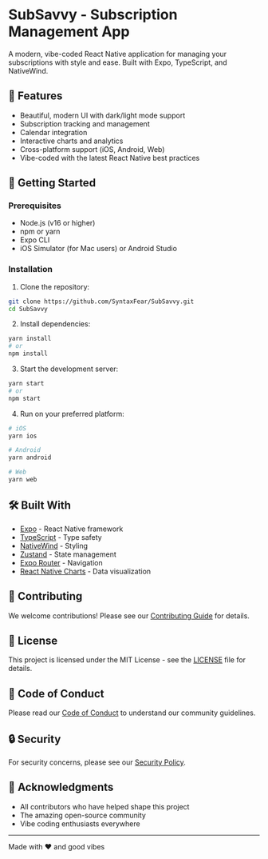 # SubSavvy - Subscription Management App

A modern, vibe-coded React Native application for managing your subscriptions with style and ease. Built with Expo, TypeScript, and NativeWind.

## 🌟 Features

- Beautiful, modern UI with dark/light mode support
- Subscription tracking and management
- Calendar integration
- Interactive charts and analytics
- Cross-platform support (iOS, Android, Web)
- Vibe-coded with the latest React Native best practices

## 🚀 Getting Started

### Prerequisites

- Node.js (v16 or higher)
- npm or yarn
- Expo CLI
- iOS Simulator (for Mac users) or Android Studio

### Installation

1. Clone the repository:

```bash
git clone https://github.com/SyntaxFear/SubSavvy.git
cd SubSavvy
```

2. Install dependencies:

```bash
yarn install
# or
npm install
```

3. Start the development server:

```bash
yarn start
# or
npm start
```

4. Run on your preferred platform:

```bash
# iOS
yarn ios

# Android
yarn android

# Web
yarn web
```

## 🛠️ Built With

- [Expo](https://expo.dev/) - React Native framework
- [TypeScript](https://www.typescriptlang.org/) - Type safety
- [NativeWind](https://www.nativewind.dev/) - Styling
- [Zustand](https://github.com/pmndrs/zustand) - State management
- [Expo Router](https://expo.github.io/router/) - Navigation
- [React Native Charts](https://github.com/indiespirit/react-native-chart-kit) - Data visualization

## 🤝 Contributing

We welcome contributions! Please see our [Contributing Guide](CONTRIBUTING.md) for details.

## 📝 License

This project is licensed under the MIT License - see the [LICENSE](LICENSE) file for details.

## 👥 Code of Conduct

Please read our [Code of Conduct](CODE_OF_CONDUCT.md) to understand our community guidelines.

## 🔒 Security

For security concerns, please see our [Security Policy](SECURITY.md).

## 🙏 Acknowledgments

- All contributors who have helped shape this project
- The amazing open-source community
- Vibe coding enthusiasts everywhere

---

Made with ❤️ and good vibes
